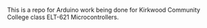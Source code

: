 This is a repo for Arduino work being done for Kirkwood Community College class ELT-621 Microcontrollers.
